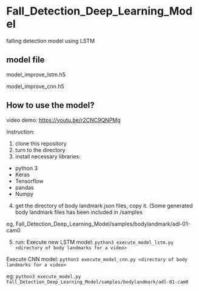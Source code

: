 # Fall_Detection_Deep_Learning_Model
falling detection model using LSTM

## model file
model_improve_lstm.h5

model_improve_cnn.h5


## How to use the model?
video demo: https://youtu.be/r2CNC9QNPMg

Instruction:
1. clone this repository
2. turn to the directory
3. install necessary libraries:
* python 3
* Keras
* Tensorflow
* pandas
* Numpy
4. get the directory of body landmark json files, copy it. (Some generated body landmark files has been included in /samples
 
eg, Fall_Detection_Deep_Learning_Model/samples/bodylandmark/adl-01-cam0

5. run:
Execute new LSTM model:
```python3 execute_model_lstm.py <directory of body landmarks for a video>```

Execute CNN model:
```python3 execute_model_cnn.py <directory of body landmarks for a video>```


eg:
```python3 execute_model.py Fall_Detection_Deep_Learning_Model/samples/bodylandmark/adl-01-cam0```

